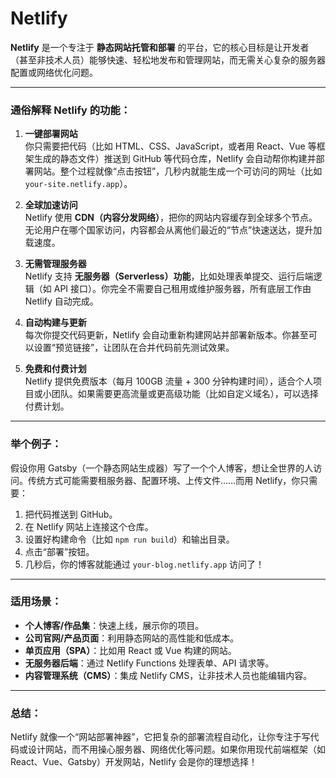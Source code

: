 # Netlify

**Netlify** 是一个专注于 **静态网站托管和部署** 的平台，它的核心目标是让开发者（甚至非技术人员）能够快速、轻松地发布和管理网站，而无需关心复杂的服务器配置或网络优化问题。

---

### 通俗解释 Netlify 的功能：
1. **一键部署网站**  
   你只需要把代码（比如 HTML、CSS、JavaScript，或者用 React、Vue 等框架生成的静态文件）推送到 GitHub 等代码仓库，Netlify 会自动帮你构建并部署网站。整个过程就像“点击按钮”，几秒内就能生成一个可访问的网址（比如 `your-site.netlify.app`）。

2. **全球加速访问**  
   Netlify 使用 **CDN（内容分发网络）**，把你的网站内容缓存到全球多个节点。无论用户在哪个国家访问，内容都会从离他们最近的“节点”快速送达，提升加载速度。

3. **无需管理服务器**  
   Netlify 支持 **无服务器（Serverless）功能**，比如处理表单提交、运行后端逻辑（如 API 接口）。你完全不需要自己租用或维护服务器，所有底层工作由 Netlify 自动完成。

4. **自动构建与更新**  
   每次你提交代码更新，Netlify 会自动重新构建网站并部署新版本。你甚至可以设置“预览链接”，让团队在合并代码前先测试效果。

5. **免费和付费计划**  
   Netlify 提供免费版本（每月 100GB 流量 + 300 分钟构建时间），适合个人项目或小团队。如果需要更高流量或更高级功能（比如自定义域名），可以选择付费计划。

---

### 举个例子：
假设你用 Gatsby（一个静态网站生成器）写了一个个人博客，想让全世界的人访问。传统方式可能需要租服务器、配置环境、上传文件……而用 Netlify，你只需要：
1. 把代码推送到 GitHub。
2. 在 Netlify 网站上连接这个仓库。
3. 设置好构建命令（比如 `npm run build`）和输出目录。
4. 点击“部署”按钮。
5. 几秒后，你的博客就能通过 `your-blog.netlify.app` 访问了！

---

### 适用场景：
- **个人博客/作品集**：快速上线，展示你的项目。
- **公司官网/产品页面**：利用静态网站的高性能和低成本。
- **单页应用（SPA）**：比如用 React 或 Vue 构建的网站。
- **无服务器后端**：通过 Netlify Functions 处理表单、API 请求等。
- **内容管理系统（CMS）**：集成 Netlify CMS，让非技术人员也能编辑内容。

---

### 总结：
Netlify 就像一个“网站部署神器”，它把复杂的部署流程自动化，让你专注于写代码或设计网站，而不用操心服务器、网络优化等问题。如果你用现代前端框架（如 React、Vue、Gatsby）开发网站，Netlify 会是你的理想选择！